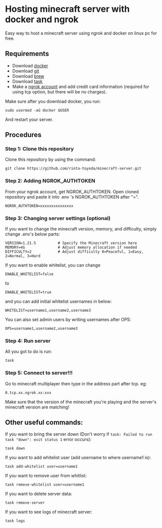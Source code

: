 # Hosting minecraft server with docker and ngrok
Easy way to host a minecraft server using ngrok and docker on linux pc for free.

## Requirements
- Download [docker](https://docs.docker.com/desktop/setup/install/linux/)
- Download [git](https://git-scm.com/downloads/linux)
- Download [brew](https://brew.sh/)
- Download [task](https://taskfile.dev/installation/)
- Make a [ngrok account](https://www.google.com/url?sa=t&source=web&rct=j&opi=89978449&url=https://dashboard.ngrok.com/signup&ved=2ahUKEwjSmPyv7eOMAxUyR2wGHaw0DEQQFnoECAkQAQ&usg=AOvVaw0Eem619whOco8fyiLYYfC6) and add credit card information (required for using tcp option, but there will be no charges).

Make sure after you download docker, you run:
```
sudo usermod -aG docker $USER
```
And restart your server.

## Procedures

### Step 1: Clone this repository
Clone this repository by using the command:
```
git clone https://github.com/rinta-toyoda/minecraft-server.git
```

### Step 2: Adding NGROK_AUTHTOKEN
From your ngrok account, get NGROK_AUTHTOKEN. Open cloned repository and paste it into .env 's NGROK_AUTHTOKEN after "=".
```
NGROK_AUTHTOKEN=xxxxxxxxxxxxxxx
```

### Step 3: Changing server settings (optional)
If you want to change the minecraft version, memory, and difficulty, simply change .env's below parts:
```
VERSION=1.21.5          # Specify the Minecraft version here
MEMORY=4G               # Adjust memory allocation if needed
DIFFICULTY=2            # Adjust difficulty 0=Peaceful, 1=Easy, 2=Normal, 3=Hard    
```

If you want to enable whitelist, you can change
```
ENABLE_WHITELIST=false
```
to
```
ENABLE_WHITELIST=true
```
and you can add initial whitelist usernames in below:
```
WHITELIST=username1,username2,username3
```

You can also set admin users by writing usernames after OPS:
```
OPS=username1,username2,username3
```

### Step 4: Run server
All you got to do is run:
```
task
```

### Step 5: Connect to server!!!
Go to minecraft multiplayer then type in the address part after tcp.
eg:
```
0.tcp.xx.ngrok.xx:xxx
```

Make sure that the version of the minecraft you're playing and the server's minecraft version are matching!


## Other useful commands:
If you want to bring the server down (Don't worry if `task: Failed to run task "down": exit status 1` error occurs):
```
task down
```

If you want to add whitelist user (add username to where username1 is):
```
task add-whitelist user=username1
```

If you want to remove user from whitlist:
 ```
task remove-whitelist user=username1
```

If you want to delete server data:
```
task remove-server
```

If you want to see logs of minecraft server:
```
task logs
```

